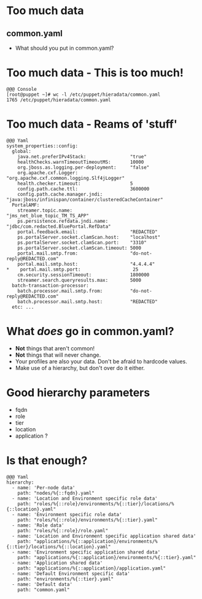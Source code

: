 <!SLIDE >
# Too much data

## common.yaml

* What should you put in common.yaml?

<!SLIDE >
# Too much data - This is too much!
    @@@ Console
    [root@puppet ~]# wc -l /etc/puppet/hieradata/common.yaml 
    1765 /etc/puppet/hieradata/common.yaml

<!SLIDE >
# Too much data - Reams of 'stuff'
    @@@ Yaml
    system_properties::config:
      global:
        java.net.preferIPv4Stack:                "true"
        healthChecks.warnTimeoutTimeoutMS:       10000
        org.jboss.as.logging.per-deployment:     "false"
        org.apache.cxf.Logger:                   "org.apache.cxf.common.logging.Slf4jLogger"
        health.checker.timeout:                  5
        config.path.cache.ttl:                   3600000
        config.path.cache.manager.jndi:          "java:jboss/infinispan/container/clusteredCacheContainer"
      PortalAMF:
        streamer.topic.name:                     "jms_net_blue_topic_TM_TS_APP"
        ps.persistence.refdata.jndi.name:        "jdbc/com.redacted.BluePortal.RefData"
        portal.feedback.email:                   "REDACTED"
        ps.portalServer.socket.clamScan.host:    "localhost"
        ps.portalServer.socket.clamScan.port:    "3310"
        ps.portalServer.socket.clamScan.timeout: 5000
        portal.mail.smtp.from:                   "do-not-reply@REDACTED.com"
        portal.mail.smtp.host:                   "4.4.4.4"
    *    portal.mail.smtp.port:                   25
        cm.security.sessionTimeout:              1800000
        streamer.search.queryresults.max:        5000
      batch-transaction-processor:
        batch.processor.mail.smtp.from:          "do-not-reply@REDACTED.com"
        batch.processor.mail.smtp.host:          "REDACTED"
      etc: ...

<!SLIDE bullets incremental>
# What *does* go in common.yaml?

* **Not** things that aren't common!
* **Not** things that will never change.
* Your profiles are also your data. Don't be afraid to hardcode values.
* Make use of a hierarchy, but don't over do it either.

<!SLIDE bullets incremental>
# Good hierarchy parameters

* fqdn
* role
* tier
* location
* application ?


<!SLIDE bullets incremental>
# Is that enough?

    @@@ Yaml
    hierarchy:
      - name: 'Per-node data'
        path: "nodes/%{::fqdn}.yaml"
      - name: 'Location and Environment specific role data'
        path: "roles/%{::role}/environments/%{::tier}/locations/%{::location}.yaml"
      - name: 'Environment specific role data'
        path: "roles/%{::role}/environments/%{::tier}.yaml"
      - name: 'Role data'
        path: "roles/%{::role}/role.yaml"
      - name: 'Location and Environment specific application shared data'
        path: "applications/%{::application}/environments/%{::tier}/locations/%{::location}.yaml"
      - name: 'Environment specific application shared data'
        path: "applications/%{::application}/environments/%{::tier}.yaml"
      - name: 'Application shared data'
        path: "applications/%{::application}/application.yaml"
      - name: 'Default Environment specific data'
        path: "environments/%{::tier}.yaml"
      - name: 'Default data'
        path: "common.yaml"
